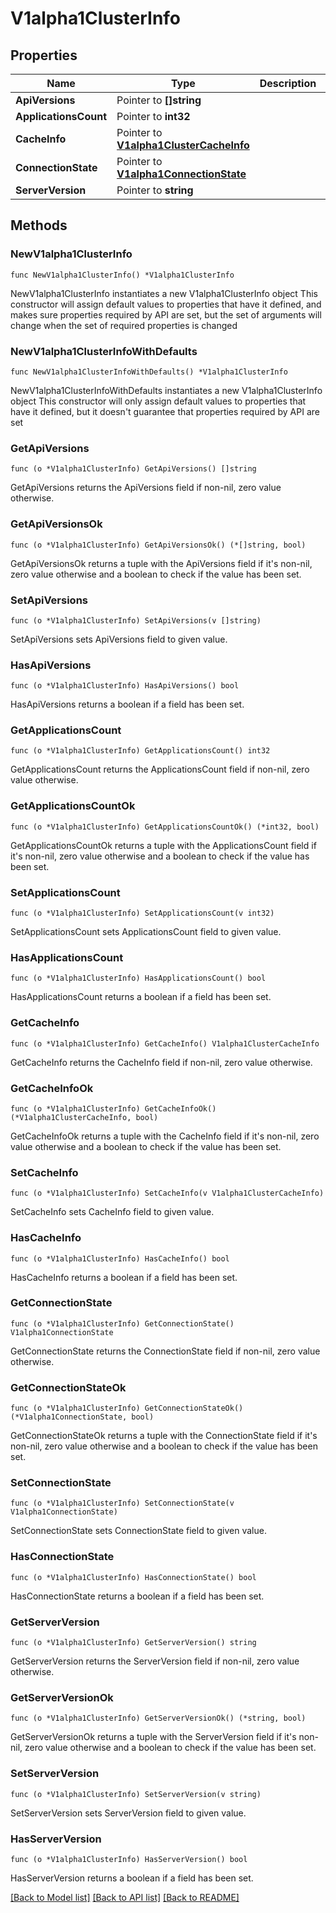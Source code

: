 # V1alpha1ClusterInfo

## Properties

Name | Type | Description | Notes
------------ | ------------- | ------------- | -------------
**ApiVersions** | Pointer to **[]string** |  | [optional] 
**ApplicationsCount** | Pointer to **int32** |  | [optional] 
**CacheInfo** | Pointer to [**V1alpha1ClusterCacheInfo**](V1alpha1ClusterCacheInfo.md) |  | [optional] 
**ConnectionState** | Pointer to [**V1alpha1ConnectionState**](V1alpha1ConnectionState.md) |  | [optional] 
**ServerVersion** | Pointer to **string** |  | [optional] 

## Methods

### NewV1alpha1ClusterInfo

`func NewV1alpha1ClusterInfo() *V1alpha1ClusterInfo`

NewV1alpha1ClusterInfo instantiates a new V1alpha1ClusterInfo object
This constructor will assign default values to properties that have it defined,
and makes sure properties required by API are set, but the set of arguments
will change when the set of required properties is changed

### NewV1alpha1ClusterInfoWithDefaults

`func NewV1alpha1ClusterInfoWithDefaults() *V1alpha1ClusterInfo`

NewV1alpha1ClusterInfoWithDefaults instantiates a new V1alpha1ClusterInfo object
This constructor will only assign default values to properties that have it defined,
but it doesn't guarantee that properties required by API are set

### GetApiVersions

`func (o *V1alpha1ClusterInfo) GetApiVersions() []string`

GetApiVersions returns the ApiVersions field if non-nil, zero value otherwise.

### GetApiVersionsOk

`func (o *V1alpha1ClusterInfo) GetApiVersionsOk() (*[]string, bool)`

GetApiVersionsOk returns a tuple with the ApiVersions field if it's non-nil, zero value otherwise
and a boolean to check if the value has been set.

### SetApiVersions

`func (o *V1alpha1ClusterInfo) SetApiVersions(v []string)`

SetApiVersions sets ApiVersions field to given value.

### HasApiVersions

`func (o *V1alpha1ClusterInfo) HasApiVersions() bool`

HasApiVersions returns a boolean if a field has been set.

### GetApplicationsCount

`func (o *V1alpha1ClusterInfo) GetApplicationsCount() int32`

GetApplicationsCount returns the ApplicationsCount field if non-nil, zero value otherwise.

### GetApplicationsCountOk

`func (o *V1alpha1ClusterInfo) GetApplicationsCountOk() (*int32, bool)`

GetApplicationsCountOk returns a tuple with the ApplicationsCount field if it's non-nil, zero value otherwise
and a boolean to check if the value has been set.

### SetApplicationsCount

`func (o *V1alpha1ClusterInfo) SetApplicationsCount(v int32)`

SetApplicationsCount sets ApplicationsCount field to given value.

### HasApplicationsCount

`func (o *V1alpha1ClusterInfo) HasApplicationsCount() bool`

HasApplicationsCount returns a boolean if a field has been set.

### GetCacheInfo

`func (o *V1alpha1ClusterInfo) GetCacheInfo() V1alpha1ClusterCacheInfo`

GetCacheInfo returns the CacheInfo field if non-nil, zero value otherwise.

### GetCacheInfoOk

`func (o *V1alpha1ClusterInfo) GetCacheInfoOk() (*V1alpha1ClusterCacheInfo, bool)`

GetCacheInfoOk returns a tuple with the CacheInfo field if it's non-nil, zero value otherwise
and a boolean to check if the value has been set.

### SetCacheInfo

`func (o *V1alpha1ClusterInfo) SetCacheInfo(v V1alpha1ClusterCacheInfo)`

SetCacheInfo sets CacheInfo field to given value.

### HasCacheInfo

`func (o *V1alpha1ClusterInfo) HasCacheInfo() bool`

HasCacheInfo returns a boolean if a field has been set.

### GetConnectionState

`func (o *V1alpha1ClusterInfo) GetConnectionState() V1alpha1ConnectionState`

GetConnectionState returns the ConnectionState field if non-nil, zero value otherwise.

### GetConnectionStateOk

`func (o *V1alpha1ClusterInfo) GetConnectionStateOk() (*V1alpha1ConnectionState, bool)`

GetConnectionStateOk returns a tuple with the ConnectionState field if it's non-nil, zero value otherwise
and a boolean to check if the value has been set.

### SetConnectionState

`func (o *V1alpha1ClusterInfo) SetConnectionState(v V1alpha1ConnectionState)`

SetConnectionState sets ConnectionState field to given value.

### HasConnectionState

`func (o *V1alpha1ClusterInfo) HasConnectionState() bool`

HasConnectionState returns a boolean if a field has been set.

### GetServerVersion

`func (o *V1alpha1ClusterInfo) GetServerVersion() string`

GetServerVersion returns the ServerVersion field if non-nil, zero value otherwise.

### GetServerVersionOk

`func (o *V1alpha1ClusterInfo) GetServerVersionOk() (*string, bool)`

GetServerVersionOk returns a tuple with the ServerVersion field if it's non-nil, zero value otherwise
and a boolean to check if the value has been set.

### SetServerVersion

`func (o *V1alpha1ClusterInfo) SetServerVersion(v string)`

SetServerVersion sets ServerVersion field to given value.

### HasServerVersion

`func (o *V1alpha1ClusterInfo) HasServerVersion() bool`

HasServerVersion returns a boolean if a field has been set.


[[Back to Model list]](../README.md#documentation-for-models) [[Back to API list]](../README.md#documentation-for-api-endpoints) [[Back to README]](../README.md)


